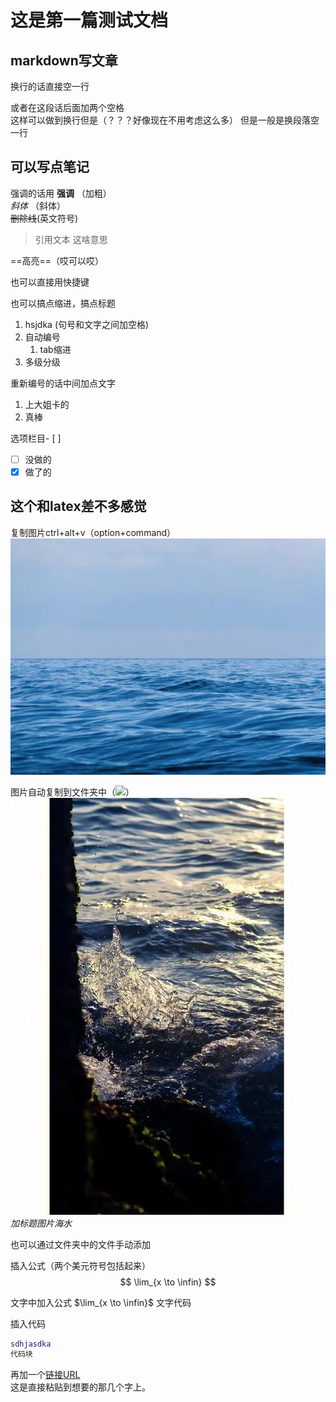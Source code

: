 # 这是第一篇测试文档

## markdown写文章

换行的话直接空一行

或者在这段话后面加两个空格  
这样可以做到换行但是（？？？好像现在不用考虑这么多）
但是一般是换段落空一行


## 可以写点笔记
强调的话用 
**强调** （加粗）  
*斜体* （斜体）  
~~删除线~~(英文符号)  
>引用文本 这啥意思  

==高亮==（哎可以哎）

也可以直接用快捷键

也可以搞点缩进，搞点标题
1. hsjdka (句号和文字之间加空格)
2. 自动编号
   1. tab缩进
3. 多级分级

重新编号的话中间加点文字
1. 上大姐卡的
2. 真棒

选项栏目- [ ]  
- [ ] 没做的  
- [x] 做了的  

## 这个和latex差不多感觉

复制图片ctrl+alt+v（option+command）
![](2023-05-26-09-44-47.png)

图片自动复制到文件夹中（![](balabala)）  
![](u=2271341806,2249735729&fm=253&app=138&size=w931&n=0&f=JPEG&fmt=auto.webp)  
*加标题图片海水*

也可以通过文件夹中的文件手动添加

插入公式（两个美元符号包括起来）  
$$
\lim_{x \to \infin}
$$

文字中加入公式 $\lim_{x \to \infin}$ 文字代码

插入代码
```matlab
sdhjasdka
代码块
```

再加一个[链接URL](https://www.bilibili.com/video/BV1si4y1472o/?spm_id_from=333.788.recommend_more_video.0&vd_source=99b4db7a8d2943af35f610ef33552cc6)  
这是直接粘贴到想要的那几个字上。

